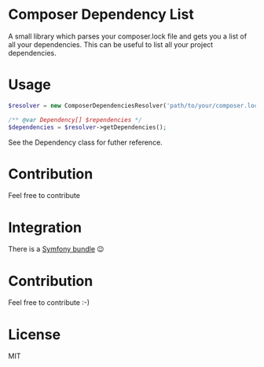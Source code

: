 # Composer Dependency List

A small library which parses your composer.lock file and gets you a list of all your dependencies. This can be
useful to list all your project dependencies. 

# Usage

```php
$resolver = new ComposerDependenciesResolver('path/to/your/composer.lock');

/** @var Dependency[] $rependencies */
$dependencies = $resolver->getDependencies();
```

See the Dependency class for futher reference.

# Contribution

Feel free to contribute

# Integration

There is a [Symfony bundle](https://github.com/frostieDE/composer-dependency-list-bundle) :wink:

# Contribution

Feel free to contribute :-)

# License

MIT